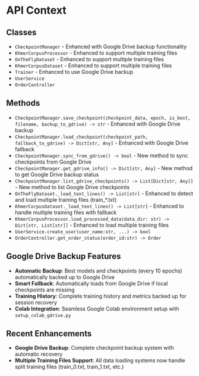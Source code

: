 # API Context

## Classes
- `CheckpointManager` - Enhanced with Google Drive backup functionality
- `KhmerCorpusProcessor` - Enhanced to support multiple training files
- `OnTheFlyDataset` - Enhanced to support multiple training files  
- `KhmerCorpusDataset` - Enhanced to support multiple training files
- `Trainer` - Enhanced to use Google Drive backup
- `UserService`
- `OrderController`

## Methods
- `CheckpointManager.save_checkpoint(checkpoint_data, epoch, is_best, filename, backup_to_gdrive) -> str` - Enhanced with Google Drive backup
- `CheckpointManager.load_checkpoint(checkpoint_path, fallback_to_gdrive) -> Dict[str, Any]` - Enhanced with Google Drive fallback
- `CheckpointManager.sync_from_gdrive() -> bool` - New method to sync checkpoints from Google Drive
- `CheckpointManager.get_gdrive_info() -> Dict[str, Any]` - New method to get Google Drive backup status
- `CheckpointManager.list_gdrive_checkpoints() -> List[Dict[str, Any]]` - New method to list Google Drive checkpoints
- `OnTheFlyDataset._load_text_lines() -> List[str]` - Enhanced to detect and load multiple training files (train_*.txt)
- `KhmerCorpusDataset._load_text_lines() -> List[str]` - Enhanced to handle multiple training files with fallback
- `KhmerCorpusProcessor.load_processed_data(data_dir: str) -> Dict[str, List[str]]` - Enhanced to load multiple training files
- `UserService.create_user(user_name:str, ...) -> bool`
- `OrderController.get_order_status(order_id:str) -> Order`

## Google Drive Backup Features
- **Automatic Backup**: Best models and checkpoints (every 10 epochs) automatically backed up to Google Drive
- **Smart Fallback**: Automatically loads from Google Drive if local checkpoints are missing
- **Training History**: Complete training history and metrics backed up for session recovery
- **Colab Integration**: Seamless Google Colab environment setup with `setup_colab_gdrive.py`

## Recent Enhancements
- **Google Drive Backup**: Complete checkpoint backup system with automatic recovery
- **Multiple Training Files Support**: All data loading systems now handle split training files (train_0.txt, train_1.txt, etc.) 